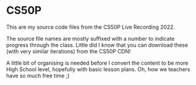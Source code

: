 # CS50P

This are my source code files from the CS50P Live Recording 2022.

The source file names are mostly suffixed with a number to indicate progress through the class.  Little did I know that you can download these (with very similar iterations) from the CS50P CDN!

A little bit of organising is needed before I convert the content to be more High School level, hopefully with basic lesson plans.  Oh, how we teachers have so much free time ;)
